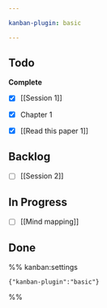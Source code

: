 ```yaml
---

kanban-plugin: basic

---
```


## Todo

**Complete**
- [x] [[Session 1]]
- [x] Chapter 1
- [x] [[Read this paper 1]]


## Backlog

- [ ] [[Session 2]]


## In Progress

- [ ] [[Mind mapping]]


## Done





%% kanban:settings
```
{"kanban-plugin":"basic"}
```
%%